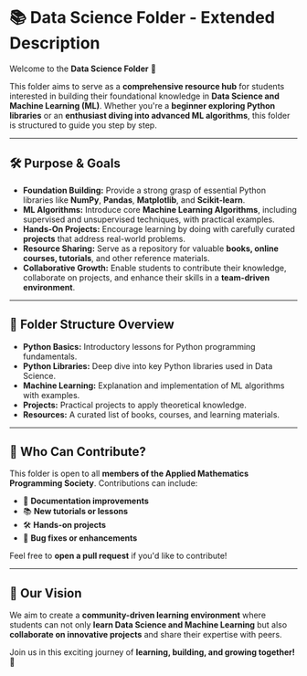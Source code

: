 # 📚 Data Science Folder - Extended Description

Welcome to the **Data Science Folder** 🚀  

This folder aims to serve as a **comprehensive resource hub** for students interested in building their foundational knowledge in **Data Science and Machine Learning (ML)**. Whether you're a **beginner exploring Python libraries** or an **enthusiast diving into advanced ML algorithms**, this folder is structured to guide you step by step.

---

## 🛠️ Purpose & Goals

- **Foundation Building:** Provide a strong grasp of essential Python libraries like **NumPy**, **Pandas**, **Matplotlib**, and **Scikit-learn**.  
- **ML Algorithms:** Introduce core **Machine Learning Algorithms**, including supervised and unsupervised techniques, with practical examples.  
- **Hands-On Projects:** Encourage learning by doing with carefully curated **projects** that address real-world problems.  
- **Resource Sharing:** Serve as a repository for valuable **books, online courses, tutorials**, and other reference materials.  
- **Collaborative Growth:** Enable students to contribute their knowledge, collaborate on projects, and enhance their skills in a **team-driven environment**.  

---

## 📂 Folder Structure Overview

- **Python Basics:** Introductory lessons for Python programming fundamentals.  
- **Python Libraries:** Deep dive into key Python libraries used in Data Science.  
- **Machine Learning:** Explanation and implementation of ML algorithms with examples.  
- **Projects:** Practical projects to apply theoretical knowledge.  
- **Resources:** A curated list of books, courses, and learning materials.  

---

## 🤝 Who Can Contribute?

This folder is open to all **members of the Applied Mathematics Programming Society**. Contributions can include:  

- 📄 **Documentation improvements**  
- 📚 **New tutorials or lessons**  
- 🛠️ **Hands-on projects**  
- 🐞 **Bug fixes or enhancements**  

Feel free to **open a pull request** if you'd like to contribute!

---

## 🚀 Our Vision

We aim to create a **community-driven learning environment** where students can not only **learn Data Science and Machine Learning** but also **collaborate on innovative projects** and share their expertise with peers.

Join us in this exciting journey of **learning, building, and growing together!** 🌟

